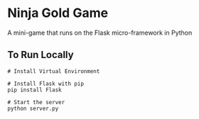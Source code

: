 # Ninja Gold Game

A mini-game that runs on the Flask micro-framework in Python

## To Run Locally
```
# Install Virtual Environment
```
```
# Install Flask with pip
pip install Flask
```
```
# Start the server
python server.py
```